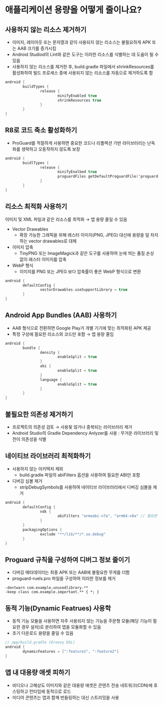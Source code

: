 # 애플리케이션 용량을 어떻게 줄이나요?

## 사용하지 않는 리소스 제거하기

- 이미지, 레이아웃 또는 문자열과 같이 사용되지 않는 리소스는 불필요하게 APK 또는 AAB 크기를 증가시킴
- Android Studiod의 Lint와 같은 도구는 이러한 리소스를 식별하는 데 도움이 될 수 있음
- 사용하지 않는 리소스를 제거한 후, build.gradle 파일에서 shrinkResources를 활성화하여 빌드 프로세스 중에 사용되지 않는 리소스를 자동으로 제거하도록 함

```kotlin
android {
		buildTypes {
				release {
						minifyEnabled true
						shrinkResources true
				}
		}
}
```

## R8로 코드 축소 활성화하기

- ProGuard를 적절하게 사용하면 중요한 코드나 리플렉션 기반 라이브러리는 난독화를 생략하고 오동작하지 않도록 보장

```kotlin
android {
		buidlTypes {
				release {
						minifyEnalbed true
						proguardFiles getDefaultProguardFile('proguard-android-optimize.txt', 'proguard-rules.pro')
				}
		}
}
```

## 리소스 최적화 사용하기

이미지 및 XML 파일과 같은 리소스를 최적화 → 앱 용량 줄일 수 있음

- Vector Drawables
    - 확장 가능한 그래픽을 위해 래스터 이미지(PNG, JPEG) 대신에 용량을 덜 차지하는 vector drawables로 대체
- 이미지 압축
    - TinyPNG 또는 ImageMagick과 같은 도구를 사용하여 눈에 띄는 품질 손상 없이 래스터 이미지를 압축
- WebP 형식
    - 이미지를 PNG 또는 JPEG 보다 압축률이 좋은 WebP 형식으로 변환

```kotlin
android {
		defaultConfig {
				vectorDrawables.useSupportLibrary = true
		}
}
```

## Android App Bundles (AAB) 사용하기

- AAB 형식으로 전환하면 Google Play가 개별 기기에 맞는 최적화된 APK 제공
- 특정 구성에 필요한 리소스와 코드만 포함 → 앱 용량 줄임

```kotlin
android {
		bundle {
				density {
						enableSplit = true
				}
				abi {
						enableSplit = true
				}
				language {
						enableSplit = true
				}
		}
}
```

## 불필요한 의존성 제거하기

- 프로젝트의 의존성 검토 → 사용됮 않거나 중복되는 라이브러리 제거
- Android Studio의 Gradle Dependency Anlyzer를 사용 : 무거운 라이브러리 및 전이 의존성을 식별

## 네이티브 라이브러리 최적화하기

- 사용하지 않는 아키텍처 제외
    - build.gradle 파일의 abiFilters 옵션을 사용하여 필요한 ABI만 포함
- 디버깅 심볼 제거
    - stripDebugSymbols를 사용하여 네이티브 라이브러리에서 디버깅 심볼을 제거

```kotlin
android {
		defaultConfig {
				ndk {
						abiFilters "armeabi‑v7a", "arm64‑v8a" // 필요한 ABI만 포함
				}
		}
		packagingOptions {
				exclude "**/lib/**/*.so.debug"
		}
}
```

## Proguard 규칙을 구성하여 디버그 정보 줄이기

- 디버깅 메타데이터는 최종 APK 또는 AAB에 불필요한 무게를 더함
- proguard-ruels.pro 파일을 구성하여 이러한 정보를 제거

```
‑dontwarn com.example.unusedlibrary.**
‑keep class com.example.important.** { *; }
```

## 동적 기능(Dynamic Featrues) 사용학

- 동적 기능 모듈을 사용하면 자주 사용되지 않는 기능을 주문형 모듈(해당 기능이 필요한 경우 설치)로 분리하여 앱을 모듈화할 수 있음
- 초기 다운로드 용량을 줄일 수 있음

```kotlin
// app/build.gradle (Groovy DSL)
android {
		dynamicFeatures = [":feature1", ":feature2"]
}
```

## 앱 내 대용량 애셋 피하기

- 비디오나 고해상도 이미지와 같은 대용량 애셋은 콘텐츠 전송 네트워크(CDN)에 호스팅하고 런타임에 동적으로 로드
- 미디어 콘텐츠는 앱과 함께 번들링하는 대신 스트리밍을 사용